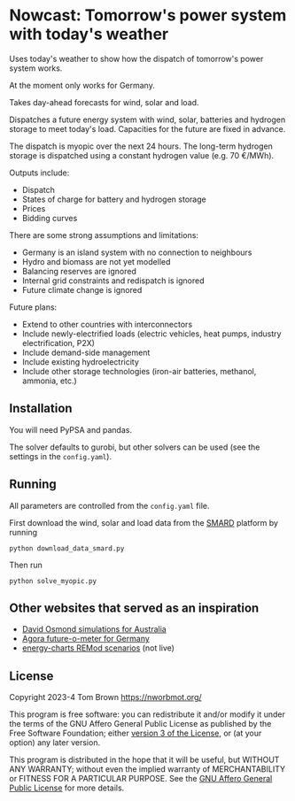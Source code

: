 
# Nowcast: Tomorrow's power system with today's weather

Uses today's weather to show how the dispatch of tomorrow's power
system works.

At the moment only works for Germany.

Takes day-ahead forecasts for wind, solar and load.

Dispatches a future energy system with wind, solar, batteries and
hydrogen storage to meet today's load. Capacities for the future are
fixed in advance.

The dispatch is myopic over the next 24 hours. The long-term hydrogen
storage is dispatched using a constant hydrogen value (e.g. 70 €/MWh).

Outputs include:

- Dispatch
- States of charge for battery and hydrogen storage
- Prices
- Bidding curves

There are some strong assumptions and limitations:

- Germany is an island system with no connection to neighbours
- Hydro and biomass are not yet modelled
- Balancing reserves are ignored
- Internal grid constraints and redispatch is ignored
- Future climate change is ignored


Future plans:

- Extend to other countries with interconnectors
- Include newly-electrified loads (electric vehicles, heat pumps, industry electrification, P2X)
- Include demand-side management
- Include existing hydroelectricity
- Include other storage technologies (iron-air batteries, methanol, ammonia, etc.)

## Installation

You will need PyPSA and pandas.

The solver defaults to gurobi, but other solvers can be used (see the
settings in the `config.yaml`).

## Running

All parameters are controlled from the `config.yaml` file.

First download the wind, solar and load data from the
[SMARD](https://www.smard.de/) platform by running

	python download_data_smard.py

Then run

	python solve_myopic.py


## Other websites that served as an inspiration

- [David Osmond simulations for Australia](https://reneweconomy.com.au/a-near-100-per-cent-renewables-grid-is-well-within-reach-and-with-little-storage/)
- [Agora future-o-meter for Germany](https://www.agora-energiewende.de/service/agorameter)
- [energy-charts REMod scenarios](https://www.energy-charts.info/charts/remod_installed_power/chart.htm?l=en&c=DE) (not live)


## License

Copyright 2023-4 Tom Brown <https://nworbmot.org/>

This program is free software: you can redistribute it and/or modify
it under the terms of the GNU Affero General Public License as
published by the Free Software Foundation; either [version 3 of the
License](LICENSE.txt), or (at your option) any later version.

This program is distributed in the hope that it will be useful, but
WITHOUT ANY WARRANTY; without even the implied warranty of
MERCHANTABILITY or FITNESS FOR A PARTICULAR PURPOSE.  See the [GNU
Affero General Public License](LICENSE.txt) for more details.
